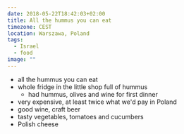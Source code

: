 ```yaml
---
date: 2018-05-22T18:42:03+02:00
title: All the hummus you can eat
timezone: CEST
location: Warszawa, Poland
tags:
  - Israel
  - food
image: ""
---
```


<!--more-->

- all the hummus you can eat
- whole fridge in the little shop full of hummus
    - had hummus, olives and wine for first dinner
- very expensive, at least twice what we'd pay in Poland
- good wine, craft beer
- tasty vegetables, tomatoes and cucumbers
- Polish cheese
